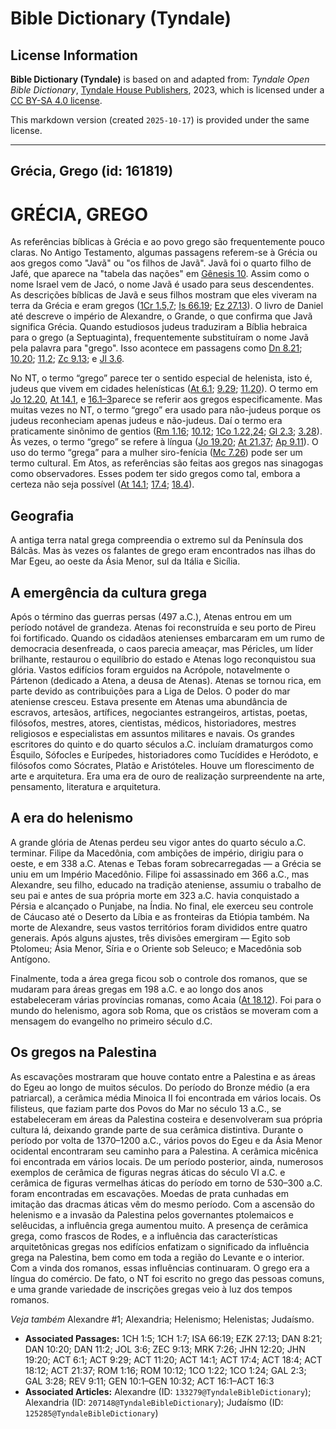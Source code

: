 # Bible Dictionary (Tyndale)

## License Information

**Bible Dictionary (Tyndale)** is based on and adapted from: _Tyndale Open Bible Dictionary_, [Tyndale House Publishers](https://tyndaleopenresources.com/), 2023, which is licensed under a [CC BY-SA 4.0 license](https://creativecommons.org/licenses/by-sa/4.0/legalcode.en).

This markdown version (created `2025-10-17`) is provided under the same license.



--------------------------------

## Grécia, Grego (id: 161819)

GRÉCIA, GREGO
=============

As referências bíblicas à Grécia e ao povo grego são frequentemente pouco claras. No Antigo Testamento, algumas passagens referem\-se à Grécia ou aos gregos como "Javã" ou "os filhos de Javã". Javã foi o quarto filho de Jafé, que aparece na "tabela das nações" em [Gênesis 10](https://ref.ly/Gen10:1-Gen10:32). Assim como o nome Israel vem de Jacó, o nome Javã é usado para seus descendentes. As descrições bíblicas de Javã e seus filhos mostram que eles viveram na terra da Grécia e eram gregos ([1Cr 1\.5,7](https://ref.ly/1Chr1:5); [Is 66\.19](https://ref.ly/Isa66:19); [Ez 27\.13](https://ref.ly/Ezek27:13)). O livro de Daniel até descreve o império de Alexandre, o Grande, o que confirma que Javã significa Grécia. Quando estudiosos judeus traduziram a Bíblia hebraica para o grego (a Septuaginta), frequentemente substituíram o nome Javã pela palavra para "grego". Isso acontece em passagens como [Dn 8\.21](https://ref.ly/Dan8:21); [10\.20](https://ref.ly/Dan10:20); [11\.2](https://ref.ly/Dan11:2); [Zc 9\.13](https://ref.ly/Zech9:13); e [Jl 3\.6](https://ref.ly/Joel3:6).

No NT, o termo “grego” parece ter o sentido especial de helenista, isto é, judeus que vivem em cidades helenísticas ([At 6\.1](https://ref.ly/Acts6:1); [9\.29](https://ref.ly/Acts9:29); [11\.20](https://ref.ly/Acts11:20)). O termo em [Jo 12\.20](https://ref.ly/John12:20), [At 14\.1](https://ref.ly/Acts14:1), e [16\.1–3](https://ref.ly/Acts16:1-Acts16:3)parece se referir aos gregos especificamente. Mas muitas vezes no NT, o termo “grego” era usado para não\-judeus porque os judeus reconheciam apenas judeus e não\-judeus. Daí o termo era praticamente sinônimo de gentios ([Rm 1\.16](https://ref.ly/Rom1:16); [10\.12](https://ref.ly/Rom10:12); [1Co 1\.22,24](https://ref.ly/1Cor1:22); [Gl 2\.3](https://ref.ly/Gal2:3); [3\.28](https://ref.ly/Gal3:28)). Às vezes, o termo “grego” se refere à língua ([Jo 19\.20](https://ref.ly/John19:20); [At 21\.37](https://ref.ly/Acts21:37); [Ap 9\.11](https://ref.ly/Rev9:11)). O uso do termo “grega” para a mulher siro\-fenícia ([Mc 7\.26](https://ref.ly/Mark7:26)) pode ser um termo cultural. Em Atos, as referências são feitas aos gregos nas sinagogas como observadores. Esses podem ter sido gregos como tal, embora a certeza não seja possível ([At 14\.1](https://ref.ly/Acts14:1); [17\.4](https://ref.ly/Acts17:4); [18\.4](https://ref.ly/Acts18:4)).

Geografia
---------

A antiga terra natal grega compreendia o extremo sul da Península dos Bálcãs. Mas às vezes os falantes de grego eram encontrados nas ilhas do Mar Egeu, ao oeste da Ásia Menor, sul da Itália e Sicília.

A emergência da cultura grega
-----------------------------

Após o término das guerras persas (497 a.C.), Atenas entrou em um período notável de grandeza. Atenas foi reconstruída e seu porto de Pireu foi fortificado. Quando os cidadãos atenienses embarcaram em um rumo de democracia desenfreada, o caos parecia ameaçar, mas Péricles, um líder brilhante, restaurou o equilíbrio do estado e Atenas logo reconquistou sua glória. Vastos edifícios foram erguidos na Acrópole, notavelmente o Pártenon (dedicado a Atena, a deusa de Atenas). Atenas se tornou rica, em parte devido as contribuições para a Liga de Delos. O poder do mar ateniense cresceu. Estava presente em Atenas uma abundância de escravos, artesãos, artífices, negociantes estrangeiros, artistas, poetas, filósofos, mestres, atores, cientistas, médicos, historiadores, mestres religiosos e especialistas em assuntos militares e navais. Os grandes escritores do quinto e do quarto séculos a.C. incluíam dramaturgos como Ésquilo, Sófocles e Eurípedes, historiadores como Tucídides e Heródoto, e filósofos como Sócrates, Platão e Aristóteles. Houve um florescimento de arte e arquitetura. Era uma era de ouro de realização surpreendente na arte, pensamento, literatura e arquitetura.

A era do helenismo
------------------

A grande glória de Atenas perdeu seu vigor antes do quarto século a.C. terminar. Filipe da Macedônia, com ambições de império, dirigiu para o oeste, e em 338 a.C. Atenas e Tebas foram sobrecarregadas — a Grécia se uniu em um Império Macedônio. Filipe foi assassinado em 366 a.C., mas Alexandre, seu filho, educado na tradição ateniense, assumiu o trabalho de seu pai e antes de sua própria morte em 323 a.C. havia conquistado a Pérsia e alcançado o Punjabe, na Índia. No final, ele exerceu seu controle de Cáucaso até o Deserto da Líbia e as fronteiras da Etiópia também. Na morte de Alexandre, seus vastos territórios foram divididos entre quatro generais. Após alguns ajustes, três divisões emergiram — Egito sob Ptolomeu; Ásia Menor, Síria e o Oriente sob Seleuco; e Macedônia sob Antígono.

Finalmente, toda a área grega ficou sob o controle dos romanos, que se mudaram para áreas gregas em 198 a.C. e ao longo dos anos estabeleceram várias províncias romanas, como Acaia ([At 18\.12](https://ref.ly/Acts18:12)). Foi para o mundo do helenismo, agora sob Roma, que os cristãos se moveram com a mensagem do evangelho no primeiro século d.C.

Os gregos na Palestina
----------------------

As escavações mostraram que houve contato entre a Palestina e as áreas do Egeu ao longo de muitos séculos. Do período do Bronze médio (a era patriarcal), a cerâmica média Minoica II foi encontrada em vários locais. Os filisteus, que faziam parte dos Povos do Mar no século 13 a.C., se estabeleceram em áreas da Palestina costeira e desenvolveram sua própria cultura lá, deixando grande parte de sua cerâmica distintiva. Durante o período por volta de 1370–1200 a.C., vários povos do Egeu e da Ásia Menor ocidental encontraram seu caminho para a Palestina. A cerâmica micênica foi encontrada em vários locais. De um período posterior, ainda, numerosos exemplos de cerâmica de figuras negras áticas do século VI a.C. e cerâmica de figuras vermelhas áticas do período em torno de 530–300 a.C. foram encontradas em escavações. Moedas de prata cunhadas em imitação das dracmas áticas vêm do mesmo período. Com a ascensão do helenismo e a invasão da Palestina pelos governantes ptolemaicos e selêucidas, a influência grega aumentou muito. A presença de cerâmica grega, como frascos de Rodes, e a influência das características arquitetônicas gregas nos edifícios enfatizam o significado da influência grega na Palestina, bem como em toda a região do Levante e o interior. Com a vinda dos romanos, essas influências continuaram. O grego era a língua do comércio. De fato, o NT foi escrito no grego das pessoas comuns, e uma grande variedade de inscrições gregas veio à luz dos tempos romanos.

*Veja também* Alexandre \#1; Alexandria; Helenismo; Helenistas; Judaísmo.

* **Associated Passages:** 1CH 1:5; 1CH 1:7; ISA 66:19; EZK 27:13; DAN 8:21; DAN 10:20; DAN 11:2; JOL 3:6; ZEC 9:13; MRK 7:26; JHN 12:20; JHN 19:20; ACT 6:1; ACT 9:29; ACT 11:20; ACT 14:1; ACT 17:4; ACT 18:4; ACT 18:12; ACT 21:37; ROM 1:16; ROM 10:12; 1CO 1:22; 1CO 1:24; GAL 2:3; GAL 3:28; REV 9:11; GEN 10:1–GEN 10:32; ACT 16:1–ACT 16:3
* **Associated Articles:** Alexandre (ID: `133279@TyndaleBibleDictionary`); Alexandria (ID: `207148@TyndaleBibleDictionary`); Judaísmo (ID: `125285@TyndaleBibleDictionary`)

